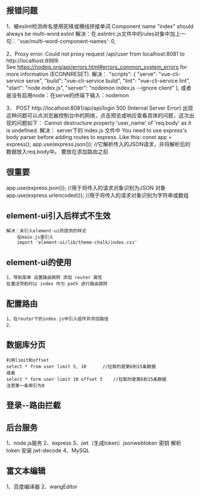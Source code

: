## 报错问题
1、被eslint检测命名使用驼峰或横线拼接单词
    Component name "index" should always be multi-word.eslint
    解决：在.eslintrc.js文件中的rules对象中加上一句：
         'vue/multi-word-component-names': 0,

2、Proxy error: Could not proxy request /api/user from localhost:8081 to http://localhost:8989.       
See https://nodejs.org/api/errors.html#errors_common_system_errors for more information (ECONNRESET).
    解决：
    "scripts": {
    "serve": "vue-cli-service serve",
    "build": "vue-cli-service build",
    "lint": "vue-cli-service lint",
    "start": "node index.js",
    "server": "nodemon index.js --ignore client"
    },
    或者是没有启用node：在serve的终端下输入：nodemon

3、 POST http://localhost:8081/api/api/login 500 (Internal Server Error)
    出现这种问题可以点浏览器控制台中的网络，点击预览或响应查看具体的问题，这次出现的问题如下：
    Cannot destructure property 'user_name' of 'req.body' as it is undefined.
    解决： server下的 index.js 文件中
        You need to use express's body parser before adding routes to express. Like this:
            const app = express();
            app.use(express.json());    //它解析传入的JSON请求，并将解析后的数据放入req.body中。
        要放在添加路由之前

## 很重要
app.use(express.json());        //用于将传入的请求对象识别为JSON 对象
app.use(express.urlencoded());      //用于将传入的请求对象识别为字符串或数组

## element-ui引入后样式不生效
    解决：未引入element-ui所提供的样式
        在main.js里引入
        import 'element-ui/lib/theme-chalk/index.css'

## element-ui的使用
    1、导航菜单 设置路由跳转 添加 router 属性
    在激活导航时以 index 作为 path 进行路由跳转

## 配置路由
    1、在router下的index.js中引入组件并添加路径
    2、

## 数据库分页
    利用limit和offset
    select * from user limit 5, 10      //拉取的是第6到15条数据
    或者
    select * form user limit 10 offset 5    //拉取的是第6到15条数据
    注意第一条索引为0

## 登录--路由拦截

## 后台服务
1、node.js服务
2、express 
3、jwt（生成token）jsonwebtoken 密钥 解析token 安装 jwt-decode
4、MySQL

## 富文本编辑
1、百度编译器
2、wangEditor